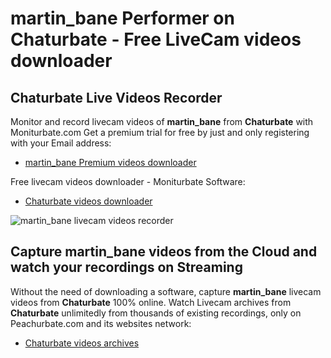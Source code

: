 # martin_bane Performer on Chaturbate - Free LiveCam videos downloader

## Chaturbate Live Videos Recorder

Monitor and record livecam videos of **martin_bane** from **Chaturbate** with Moniturbate.com
Get a premium trial for free by just and only registering with your Email address:
* [martin_bane Premium videos downloader](https://moniturbate.com/request-demo-licence-key.html)

Free livecam videos downloader - Moniturbate Software:
* [Chaturbate videos downloader](https://moniturbate.com/moniturbate-download-software.html)

![martin_bane livecam videos recorder](https://peachurnet.com/templates/moniturbate-software.png)


## Capture martin_bane videos from the Cloud and watch your recordings on Streaming

Without the need of downloading a software, capture **martin_bane** livecam videos from **Chaturbate** 100% online.
Watch Livecam archives from **Chaturbate** unlimitedly from thousands of existing recordings, only on Peachurbate.com and its websites network:
* [Chaturbate videos archives](https://peachurnet.com/)